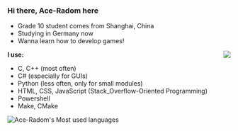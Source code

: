 ### Hi there, Ace-Radom here

- Grade 10 student comes from Shanghai, China
- Studying in Germany now
- Wanna learn how to develop games!

<img align="right" src="https://api.githubtrends.io/user/svg/Ace-Radom/repos?time_range=one_year&group=other&loc_metric=changed&theme=classic" />

**I use:**

- C, C++ (most often)
- C# (especially for GUIs)
- Python (less often, only for small modules)
- HTML, CSS, JavaScript (Stack_Overflow-Oriented Programming)
- Powershell
- Make, CMake

![Ace-Radom's Most used languages](https://github-readme-stats.vercel.app/api/top-langs?username=Ace-Radom&show_icons=true&count_private=true&theme=gotham)

<!--
**Ace-Radom/Ace-Radom** is a ✨ _special_ ✨ repository because its `README.md` (this file) appears on your GitHub profile.

Here are some ideas to get you started:

- 🔭 I’m currently working on ...
- 🌱 I’m currently learning ...
- 👯 I’m looking to collaborate on ...
- 🤔 I’m looking for help with ...
- 💬 Ask me about ...
- 📫 How to reach me: ...
- 😄 Pronouns: ...
- ⚡ Fun fact: ...
-->
